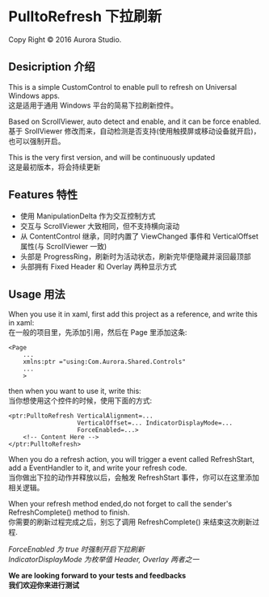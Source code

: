 # PulltoRefresh 下拉刷新
Copy Right &copy; 2016 Aurora Studio.

## Desicription 介绍

This is a simple CustomControl to enable pull to refresh on Universal Windows apps.   
这是适用于通用 Windows 平台的简易下拉刷新控件。

Based on ScrollViewer, auto detect and enable, and it can be force enabled.   
基于 SrollViewer 修改而来，自动检测是否支持(使用触摸屏或移动设备就开启)，也可以强制开启。

This is the very first version, and will be continuously updated   
这是最初版本，将会持续更新

## Features 特性

 - 使用 ManipulationDelta 作为交互控制方式
 - 交互与 ScrollViewer 大致相同，但不支持横向滚动
 - 从 ContentControl 继承，同时内置了 ViewChanged 事件和 VerticalOffset 属性(与 ScrollViewer 一致)
 - 头部是 ProgressRing，刷新时为活动状态，刷新完毕便隐藏并滚回最顶部
 - 头部拥有 Fixed Header 和 Overlay 两种显示方式

## Usage 用法

When you use it in xaml, first add this project as a reference, and write this in xaml:   
在一般的项目里，先添加引用，然后在 Page 里添加这条:

    <Page
        ...
        xmlns:ptr ="using:Com.Aurora.Shared.Controls"
        ...
        >
    

then when you want to use it, write this:   
当你想使用这个控件的时候，使用下面的方式:

    <ptr:PulltoRefresh VerticalAlignment=...
                       VerticalOffset=... IndicatorDisplayMode=...
                       ForceEnabled=...>
        <!-- Content Here -->
    </ptr:PulltoRefresh>

When you do a refresh action, you will trigger a event called RefreshStart, add a EventHandler to it, and write your refresh code.   
当你做出下拉的动作并释放以后，会触发 RefreshStart 事件，你可以在这里添加相关逻辑。

When your refresh method ended,do not forget to call the sender's RefreshComplete() method to finish.   
你需要的刷新过程完成之后，别忘了调用 RefreshComplete() 来结束这次刷新过程.  

*ForceEnabled 为 true 时强制开启下拉刷新*   
*IndicatorDisplayMode 为枚举值 Header, Overlay 两者之一*

**We are looking forward to your tests and feedbacks**   
**我们欢迎你来进行测试**
